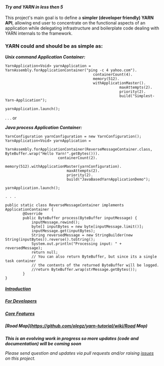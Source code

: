 #### _Try and YARN in less then 5_
This project's main goal is to define a **simpler (developer friendly) YARN API**, allowing end user to concentrate on
the functional aspects of an application while delegating infrastructure and boilerplate code dealing with YARN internals to the framework. 

### YARN could and should be as simple as:

_**Unix command Application Container:**_
```
YarnApplication<Void> yarnApplication = YarnAssembly.forApplicationContainer("ping -c 4 yahoo.com").
										containerCount(4).
										memory(512).
										withApplicationMaster().
													maxAttempts(2).
													priority(2).
													build("Simplest-Yarn-Application");
		
yarnApplication.launch();
```
. . . or

_**Java process Application Container:**_
```
YarnConfiguration yarnConfiguration = new YarnConfiguration();
YarnApplication<Void> yarnApplication = 
	YarnAssembly.forApplicationContainer(ReverseMessageContainer.class, ByteBuffer.wrap("Hello Yarn!".getBytes())).
						containerCount(2).
						memory(512).withApplicationMaster(yarnConfiguration).
							maxAttempts(2).
							priority(2).
							build("JavaBasedYarnApplicationDemo");
		
yarnApplication.launch();

. . .

public static class ReverseMessageContainer implements ApplicationContainer {
		@Override
		public ByteBuffer process(ByteBuffer inputMessage) {
			inputMessage.rewind();
			byte[] inputBytes = new byte[inputMessage.limit()];
			inputMessage.get(inputBytes);
			String reversedMessage = new StringBuilder(new String(inputBytes)).reverse().toString();
			System.out.println("Processing input: " + reversedMessage);
			return null;
			// You can also return ByteBuffer, but since its a single task container
			// the contents of the returned ByteBuffer will be logged.
			//return ByteBuffer.wrap(strMessage.getBytes());
		}
}
```

##### [Introduction](https://github.com/olegz/yarn-tutorial/wiki/Introduction)
##### [For Developers](https://github.com/olegz/yarn-tutorial/wiki/Developers)
##### [Core Features](https://github.com/olegz/yarn-tutorial/wiki/CoreFeatures)
##### [Road Map](https://github.com/olegz/yarn-tutorial/wiki/Road Map)

**_This is an evolving work in progress so more updates (code and documentation) will be coming soon_**

_Please send question and updates via pull requests and/or raising [issues](https://github.com/olegz/yarn-tutorial/issues) on this project._